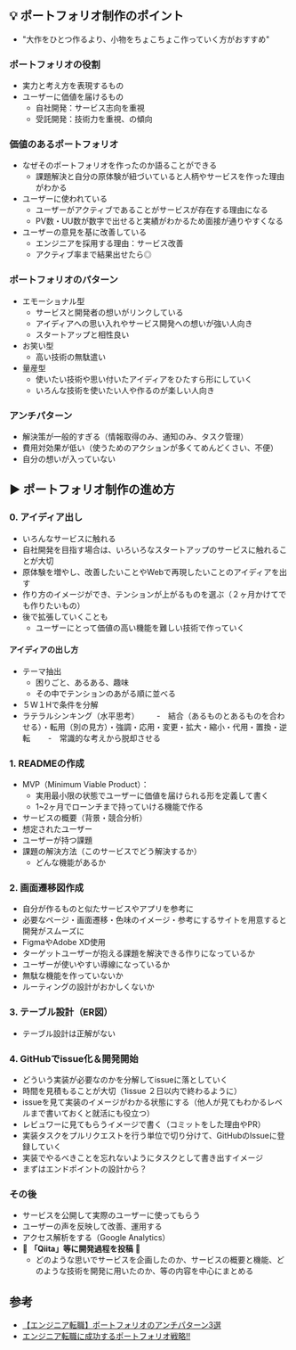 ## 💡 ポートフォリオ制作のポイント
- "大作をひとつ作るより、小物をちょこちょこ作っていく方がおすすめ"


### ポートフォリオの役割
- 実力と考え方を表現するもの
- ユーザーに価値を届けるもの
  - 自社開発：サービス志向を重視
  - 受託開発：技術力を重視、の傾向

### 価値のあるポートフォリオ
- なぜそのポートフォリオを作ったのか語ることができる
  - 課題解決と自分の原体験が紐づいていると人柄やサービスを作った理由がわかる
- ユーザーに使われている
  - ユーザーがアクティブであることがサービスが存在する理由になる
  - PV数・UU数が数字で出せると実績がわかるため面接が通りやすくなる 
- ユーザーの意見を基に改善している
  - エンジニアを採用する理由：サービス改善　 
  - アクティブ率まで結果出せたら◎

### ポートフォリオのパターン
- エモーショナル型
  - サービスと開発者の想いがリンクしている
  - アイディアへの思い入れやサービス開発への想いが強い人向き 
  - スタートアップと相性良い
- お笑い型
  - 高い技術の無駄遣い
- 量産型　
  - 使いたい技術や思い付いたアイディアをひたすら形にしていく
  - いろんな技術を使いたい人や作るのが楽しい人向き


### アンチパターン
- 解決策が一般的すぎる（情報取得のみ、通知のみ、タスク管理）
- 費用対効果が低い（使うためのアクションが多くてめんどくさい、不便）
- 自分の想いが入っていない

## ▶️ ポートフォリオ制作の進め方
### 0. アイディア出し
- いろんなサービスに触れる
- 自社開発を目指す場合は、いろいろなスタートアップのサービスに触れることが大切
- 原体験を増やし、改善したいことやWebで再現したいことのアイディアを出す
- 作り方のイメージができ、テンションが上がるものを選ぶ（２ヶ月かけてでも作りたいもの）
- 後で拡張していくことも
  - ユーザーにとって価値の高い機能を難しい技術で作っていく

#### アイディアの出し方
- テーマ抽出
  - 困りごと、あるある、趣味
  - その中でテンションのあがる順に並べる
- ５W１Hで条件を分解
- ラテラルシンキング（水平思考）
　　-　結合（あるものとあるものを合わせる）・転用（別の見方）・強調・応用・変更・拡大・縮小・代用・置換・逆転
　　-　常識的な考えから脱却させる    

### 1. READMEの作成
- MVP（Minimum Viable Product）：
  - 実用最小限の状態でユーザーに価値を届けられる形を定義して書く
  - 1~2ヶ月でローンチまで持っていける機能で作る 
- サービスの概要（背景・競合分析）
- 想定されたユーザー
- ユーザーが持つ課題
- 課題の解決方法（このサービスでどう解決するか）
  - どんな機能があるか

### 2. 画面遷移図作成
- 自分が作るものと似たサービスやアプリを参考に
- 必要なページ・画面遷移・色味のイメージ・参考にするサイトを用意すると開発がスムーズに
- FigmaやAdobe XD使用
- ターゲットユーザーが抱える課題を解決できる作りになっているか  
- ユーザーが使いやすい導線になっているか  
- 無駄な機能を作っていないか
- ルーティングの設計がおかしくないか

### 3. テーブル設計（ER図）
- テーブル設計は正解がない

### 4. GitHubでissue化＆開発開始
- どういう実装が必要なのかを分解してissueに落としていく
- 時間を見積もることが大切（1issue ２日以内で終わるように）
- issueを見て実装のイメージがわかる状態にする（他人が見てもわかるレベルまで書いておくと就活にも役立つ）
- レビュワーに見てもらうイメージで書く（コミットをした理由やPR）
- 実装タスクをプルリクエストを行う単位で切り分けて、GitHubのIssueに登録していく
- 実装でやるべきことを忘れないようにタスクとして書き出すイメージ
- まずはエンドポイントの設計から？

### その後
- サービスを公開して実際のユーザーに使ってもらう
- ユーザーの声を反映して改善、運用する
- アクセス解析をする（Google Analytics）
- 🌱 **「Qiita」等に開発過程を投稿** 🌱
  - どのような思いでサービスを企画したのか、サービスの概要と機能、どのような技術を開発に用いたのか、等の内容を中心にまとめる

## 参考
- [【エンジニア転職】ポートフォリオのアンチパターン3選](https://www.youtube.com/watch?v=sijMiayECwE)
- [エンジニア転職に成功するポートフォリオ戦略!!](https://www.youtube.com/watch?v=nkdz-lLwDZI)
